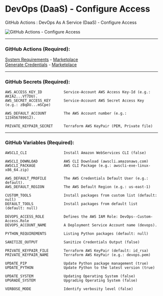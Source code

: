 # DevOps (DaaS) - Configure Access
GitHub Actions : DevOps As A Service (DaaS) - Configure Access

![GitHub Actions - Configure Access](https://github.com/emvaldes/configure-access/workflows/GitHub%20Actions%20-%20Configure%20Access/badge.svg)

---
### GitHub Actions (Required):

[System Requirements](https://github.com/emvaldes/system-requirements) -
[Marketplace](https://github.com/marketplace/actions/system-requirements)
<br/>
[Generate Credentials](https://github.com/emvaldes/generate-credentials) - [Marketplace](https://github.com/marketplace/actions/generate-credentials)

---
### GitHub Secrets (Required):

```console
AWS_ACCESS_KEY_ID          Service-Account AWS Access Key-Id (e.g.: AKIA2...VT7DU).
AWS_SECRET_ACCESS_KEY      Service-Account AWS Secret Access Key (e.g.: zBqDU...mSCpe)
```
```console
AWS_DEFAULT_ACCOUNT        The AWS Account number (e.g.: 123456789012).
```
```console
PRIVATE_KEYPAIR_SECRET     Terraform AWS KeyPair (PEM, Private file)
```
---
### GitHub Variables (Required):

```console
AWSCLI_CLI                 Install Amazon WebServices CLI (false)
```
```console
AWSCLI_DOWNLOAD            AWS CLI Download (awscli.amazonaws.com)
AWSCLI_PACKAGE             AWS CLI Package (e.g.: awscli-exe-linux-x86_64.zip)
```
```console
AWS_DEFAULT_PROFILE        The AWS Credentials Default User (e.g.: default).
AWS_DEFAULT_REGION         The AWS Default Region (e.g.: us-east-1)
```
```console
CUSTOM_TOOLS               Install packages from custom list (default: null)
DEFAULT_TOOLS              Install packages from default list (default: null)

DEVOPS_ACCESS_ROLE         Defines the AWS IAM Role: DevOps--Custom-Access.Role
DEVOPS_ACCOUNT_NAME        A Deployment Service Account name (devops).

PYTHON_REQUIREMENTS        Listing Python packages (default: null)

SANITIZE_OUTPUT            Sanitize Credentials Output (false)
```
```console
PRIVATE_KEYPAIR_FILE       Terraform AWS KeyPair (default: id_rsa)
PRIVATE_KEYPAIR_NAME       Terraform AWS KeyPair (e.g.: devops.pem)
```
```console
UPDATE_PIP                 Update Python package management (true)
UPDATE_PYTHON              Update Python to the latest version (true)

UPDATE_SYSTEM              Updating Operating System (false)
UPGRADE_SYSTEM             Upgrading Operating System (false)
```
```console
VERBOSE_MODE               Identify verbosity level (false)
```
